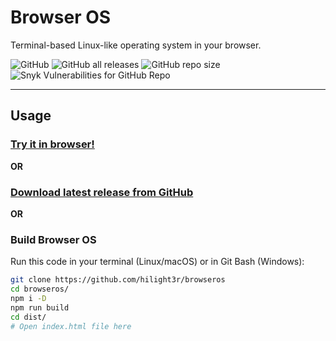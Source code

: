 # Browser OS

Terminal-based Linux-like operating system in your browser.

![GitHub](https://img.shields.io/github/license/hilight3r/browseros?style=for-the-badge)
![GitHub all releases](https://img.shields.io/github/downloads/hilight3r/browseros/total?style=for-the-badge)
![GitHub repo size](https://img.shields.io/github/repo-size/hilight3r/browseros?style=for-the-badge)
![Snyk Vulnerabilities for GitHub Repo](https://img.shields.io/snyk/vulnerabilities/github/hilight3r/browseros?style=for-the-badge)

***

## Usage

### [Try it in browser!](https://hilight3r.github.io/browseros)

**OR**

### [Download latest release from GitHub](https://github.com/hilight3r/browseros/releases/latest)

**OR**

### Build Browser OS

Run this code in your terminal (Linux/macOS) or in Git Bash (Windows):

```bash
git clone https://github.com/hilight3r/browseros
cd browseros/
npm i -D
npm run build
cd dist/
# Open index.html file here
```

